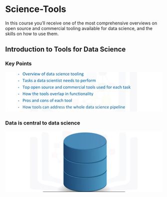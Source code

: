 # Science-Tools
In this course you’ll receive one of the most comprehensive overviews on open source and commercial tooling available for data science, and the skills on how to use them.

## Introduction to Tools for Data Science
### Key Points
![keypoints](images/keypoint.png)
### Data is central to data science
![data](images/data.png)
